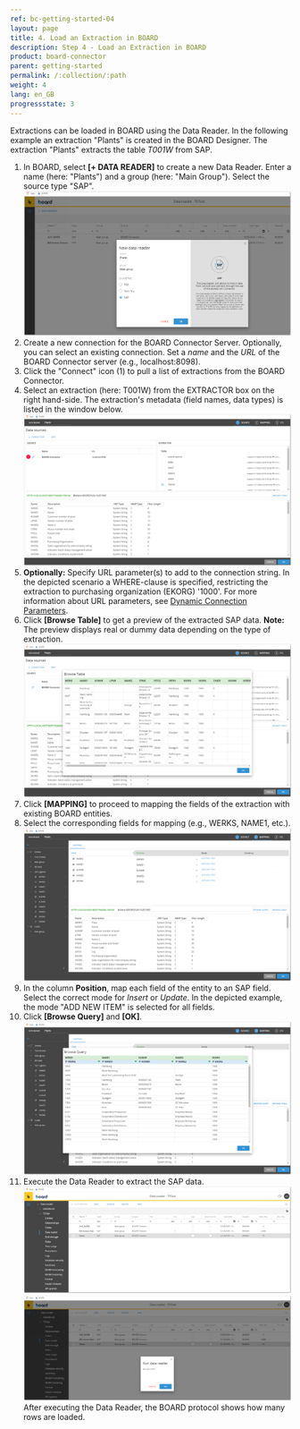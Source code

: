 ```yaml
---
ref: bc-getting-started-04
layout: page
title: 4. Load an Extraction in BOARD
description: Step 4 - Load an Extraction in BOARD
product: board-connector
parent: getting-started
permalink: /:collection/:path
weight: 4
lang: en_GB
progressstate: 3
---
```


Extractions can be loaded in BOARD using the Data Reader. In the following example an extraction "Plants" is created in the BOARD Designer. 
The extraction "Plants" extracts the table *T001W* from SAP. 

1. In BOARD, select **[+ DATA READER]**  to create a new Data Reader. Enter a name (here: "Plants") and a group (here: "Main Group"). Select the source type "SAP". <br>
![Load-Extraction-01](/img/content/board/Load-Extraction-01.png)
2. Create a new connection for the BOARD Connector Server. Optionally, you can select an existing connection. Set a *name* and the *URL* of the BOARD Connector server (e.g., localhost:8098).<br>
3. Click the "Connect" icon (1) to pull a list of extractions from the BOARD Connector.
4. Select an extraction (here: T001W)  from the EXTRACTOR box on the right hand-side. The extraction's metadata (field names, data types) is listed in the window below.
![Load-Extraction-02](/img/content/board/Load-Extraction-02.png)
5. **Optionally:** Specify URL parameter(s) to add to the connection string. 
In the depicted scenario a WHERE-clause is specified, restricting the extraction to purchasing organization (EKORG) '1000'. 
For more information about URL parameters, see [Dynamic Connection Parameters](../advanced-techniques/extraction-parameters#subsection-parameters-tab-source).
6. Click **[Browse Table]** to get a preview of the extracted SAP data. 
**Note:** The preview displays real or dummy data depending on the type of extraction.
![Load-Extraction-03](/img/content/board/Load-Extraction-03.png)
7. Click **[MAPPING]** to proceed to mapping the fields of the extraction with existing BOARD entities. 
8. Select the corresponding fields for mapping (e.g., WERKS, NAME1, etc.).
![Load-Extraction-04](/img/content/board/Load-Extraction-04.png)
9. In the column **Position**, map each field of the entity to an SAP field. Select the correct mode for *Insert* or *Update*. In the depicted example, the mode "ADD NEW ITEM" is selected for all fields.
10. Click **[Browse Query]** and **[OK]**.
![Load-Extraction-05](/img/content/board/Load-Extraction-05.png)
11. Execute the Data Reader to extract the SAP data. <br>
![Load-Extraction-06](/img/content/board/Load-Extraction-06.png)
![Load-Extraction-06](/img/content/board/Load-Extraction-07.png)
After executing the Data Reader, the BOARD protocol shows how many rows are loaded. <br>

